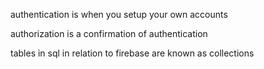 authentication is when you setup your own accounts 

authorization is a confirmation of authentication

tables in sql in relation to firebase are known as collections